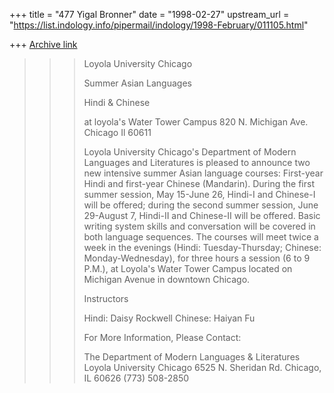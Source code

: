 +++
title = "477 Yigal Bronner"
date = "1998-02-27"
upstream_url = "https://list.indology.info/pipermail/indology/1998-February/011105.html"

+++
[Archive link](https://list.indology.info/pipermail/indology/1998-February/011105.html)

>>>Loyola University Chicago
>>>
>>>Summer Asian Languages
>>>
>>>Hindi & Chinese
>>>
>>>at loyola's Water Tower Campus
>>>820 N. Michigan Ave.  Chicago Il  60611
>>>
>>>
>>>Loyola University Chicago's Department of Modern Languages and Literatures
>>>is pleased to announce two new intensive summer Asian language courses:
>>>First-year Hindi and first-year Chinese (Mandarin).  During the first
>>>summer session, May 15-June 26, Hindi-I and Chinese-I will be offered;
>>>during the second summer session, June 29-August 7, Hindi-II and
>>>Chinese-II will be offered.  Basic writing system skills and conversation
>>>will be covered in both language sequences.  The courses will meet twice a
>>>week in the evenings (Hindi:  Tuesday-Thursday; Chinese:
>>>Monday-Wednesday), for three hours a session (6 to 9 P.M.), at Loyola's
>>>Water Tower Campus located on Michigan Avenue in downtown Chicago.
>>>
>>>
>>>
>>>Instructors
>>>
>>>Hindi:  Daisy Rockwell               Chinese:       Haiyan Fu
>>>
>>>
>>>For More Information, Please Contact:
>>>
>>>The Department of Modern
>>>Languages & Literatures
>>>Loyola University Chicago
>>>6525 N. Sheridan Rd.
>>>Chicago, IL  60626
>>>(773) 508-2850



